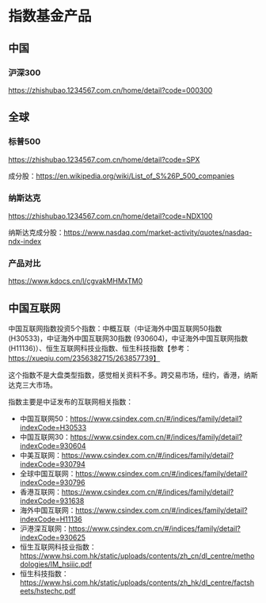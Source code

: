 # 指数基金产品

## 中国

### 沪深300

https://zhishubao.1234567.com.cn/home/detail?code=000300

## 全球

### 标普500

https://zhishubao.1234567.com.cn/home/detail?code=SPX

成分股：https://en.wikipedia.org/wiki/List_of_S%26P_500_companies

### 纳斯达克

https://zhishubao.1234567.com.cn/home/detail?code=NDX100

纳斯达克成分股：https://www.nasdaq.com/market-activity/quotes/nasdaq-ndx-index

### 产品对比

https://www.kdocs.cn/l/cgvakMHMxTM0

## 中国互联网

中国互联网指数投资5个指数：中概互联（中证海外中国互联网50指数 (H30533)，中证海外中国互联网30指数 (930604)，中证海外中国互联网指数 (H11136)）、恒生互联网科技业指数、恒生科技指数【参考：https://xueqiu.com/2356382715/263857739】

这个指数不是大盘类型指数，感觉相关资料不多。跨交易市场，纽约，香港，纳斯达克三大市场。

指数主要是中证发布的互联网相关指数：

- 中国互联网50：https://www.csindex.com.cn/#/indices/family/detail?indexCode=H30533
- 中国互联网30：https://www.csindex.com.cn/#/indices/family/detail?indexCode=930604
- 中美互联网：https://www.csindex.com.cn/#/indices/family/detail?indexCode=930794
- 全球中国互联网：https://www.csindex.com.cn/#/indices/family/detail?indexCode=930796
- 香港互联网：https://www.csindex.com.cn/#/indices/family/detail?indexCode=931638
- 海外中国互联网：https://www.csindex.com.cn/#/indices/family/detail?indexCode=H11136
- 沪港深互联网：https://www.csindex.com.cn/#/indices/family/detail?indexCode=930625
- 恒生互联网科技业指数：https://www.hsi.com.hk/static/uploads/contents/zh_cn/dl_centre/methodologies/IM_hsiiic.pdf
- 恒生科技指数：https://www.hsi.com.hk/static/uploads/contents/zh_hk/dl_centre/factsheets/hstechc.pdf